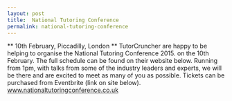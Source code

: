 ```yaml
---
layout: post
title:  National Tutoring Conference
permalink: national-tutoring-conference
---
```

** 10th February, Piccadilly, London ** TutorCruncher are happy to be helping to organise the National Tutoring Conference 2015. on the 10th February. The full schedule can be found on their website below. Running from 1pm, with talks from some of the industry leaders and experts, we will be there and are excited to meet as many of you as possible. Tickets can be purchased from Eventbrite (link on site below). [ www.nationaltutoringconference.co.uk ](http://www.nationaltutoringconference.co.uk/ "National Tutoring conference" )

